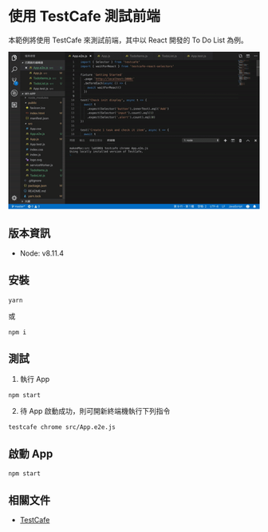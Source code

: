 # 使用 TestCafe 測試前端
本範例將使用 TestCafe 來測試前端，其中以 React 開發的 To Do List 為例。

![img](/doc/doc.gif)

## 版本資訊

* Node: v8.11.4

## 安裝

```
yarn
```

或

```
npm i
```

## 測試

1. 執行 App
```
npm start
```

2. 待 App 啟動成功，則可開新終端機執行下列指令
```
testcafe chrome src/App.e2e.js
```

## 啟動 App

```
npm start
```

## 相關文件
* [TestCafe](https://devexpress.github.io/testcafe/documentation/getting-started/)
